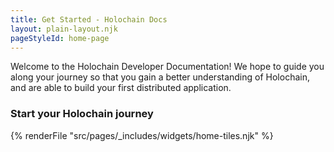 ```yaml
---
title: Get Started - Holochain Docs
layout: plain-layout.njk
pageStyleId: home-page
---
```


Welcome to the Holochain Developer Documentation! We hope to guide you along your journey so that you gain a better understanding of Holochain, and are able to build your first distributed application.

### Start your Holochain journey

{% renderFile "src/pages/_includes/widgets/home-tiles.njk" %}